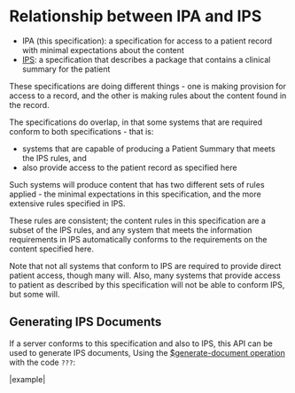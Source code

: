 # Relationship between IPA and IPS 

* IPA (this specification): a specification for access to a patient record with minimal expectations about the content
* [IPS](http:/hl7.org/fhir/uv/ips): a specification that describes a package that contains a clinical summary for the patient

These specifications are doing different things - one is making provision for access to a record, and the other is 
making rules about the content found in the record. 

The specifications do overlap, in that some systems that are required conform to both specifications - that is:
* systems that are capable of producing a Patient Summary that meets the IPS rules, and 
* also provide access to the patient record as specified here 

Such systems will produce content that has two different sets of rules applied - the minimal expectations 
in this specification, and the more extensive rules specified in IPS. 

These rules are consistent; the content rules in this specification are a subset of the IPS rules, 
and any system that meets the information requirements in IPS automatically conforms to the 
requirements on the content specified here. 

Note that not all systems that conform to IPS are required to provide  direct patient access, though many will. 
Also, many systems that provide access to patient as described by this specification will not be able to conform IPS, but some will.

## Generating IPS Documents 

If a server conforms to this specification and also to IPS, this API can be used to generate IPS documents, 
Using the [$generate-document operation](doc-gen.html) with the code ```???```:

   |example|


